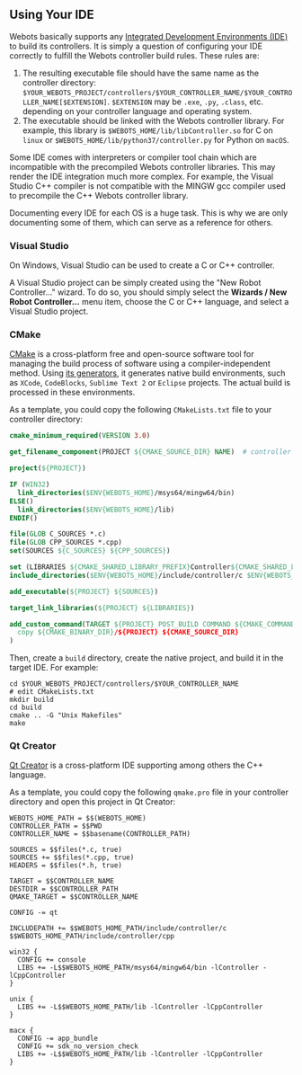 ## Using Your IDE

Webots basically supports any [Integrated Development Environments (IDE)](https://en.wikipedia.org/wiki/Integrated_development_environment) to build its controllers.
It is simply a question of configuring your IDE correctly to fulfill the Webots controller build rules.
These rules are:

1. The resulting executable file should have the same name as the controller directory: `$YOUR_WEBOTS_PROJECT/controllers/$YOUR_CONTROLLER_NAME/$YOUR_CONTROLLER_NAME[$EXTENSION]`.
`$EXTENSION` may be `.exe`, `.py`, `.class`, etc. depending on your controller language and operating system.
2. The executable should be linked with the Webots controller library.
For example, this library is `$WEBOTS_HOME/lib/libController.so` for C on `linux` or `$WEBOTS_HOME/lib/python37/controller.py` for Python on `macOS`.

Some IDE comes with interpreters or compiler tool chain which are incompatible with the precompiled Webots controller libraries.
This may render the IDE integration much more complex.
For example, the Visual Studio C++ compiler is not compatible with the MINGW gcc compiler used to precompile the C++ Webots controller library.

Documenting every IDE for each OS is a huge task.
This is why we are only documenting some of them, which can serve as a reference for others.

### Visual Studio

On Windows, Visual Studio can be used to create a C or C++ controller.

A Visual Studio project can be simply created using the "New Robot Controller..." wizard.
To do so, you should simply select the **Wizards / New Robot Controller...** menu item, choose the C or C++ language, and select a Visual Studio project.

### CMake

[CMake](https://cmake.org) is a cross-platform free and open-source software tool for managing the build process of software using a compiler-independent method.
Using [its generators](https://cmake.org/cmake/help/v3.0/manual/cmake-generators.7.html), it generates native build environments, such as `XCode`, `CodeBlocks`, `Sublime Text 2` or `Eclipse` projects.
The actual build is processed in these environments.

As a template, you could copy the following `CMakeLists.txt` file to your controller directory:

```cmake
cmake_minimum_required(VERSION 3.0)

get_filename_component(PROJECT ${CMAKE_SOURCE_DIR} NAME)  # controller directory name

project(${PROJECT})

IF (WIN32)
  link_directories($ENV{WEBOTS_HOME}/msys64/mingw64/bin)
ELSE()
  link_directories($ENV{WEBOTS_HOME}/lib)
ENDIF()

file(GLOB C_SOURCES *.c)
file(GLOB CPP_SOURCES *.cpp)
set(SOURCES ${C_SOURCES} ${CPP_SOURCES})

set (LIBRARIES ${CMAKE_SHARED_LIBRARY_PREFIX}Controller${CMAKE_SHARED_LIBRARY_SUFFIX} ${CMAKE_SHARED_LIBRARY_PREFIX}CppController${CMAKE_SHARED_LIBRARY_SUFFIX})
include_directories($ENV{WEBOTS_HOME}/include/controller/c $ENV{WEBOTS_HOME}/include/controller/cpp)

add_executable(${PROJECT} ${SOURCES})

target_link_libraries(${PROJECT} ${LIBRARIES})

add_custom_command(TARGET ${PROJECT} POST_BUILD COMMAND ${CMAKE_COMMAND} -E
  copy ${CMAKE_BINARY_DIR}/${PROJECT} ${CMAKE_SOURCE_DIR}
)
```

Then, create a `build` directory, create the native project, and build it in the target IDE.
For example:

```shell
cd $YOUR_WEBOTS_PROJECT/controllers/$YOUR_CONTROLLER_NAME
# edit CMakeLists.txt
mkdir build
cd build
cmake .. -G "Unix Makefiles"
make
```

### Qt Creator

[Qt Creator](https://www.qt.io) is a cross-platform IDE supporting among others the C++ language.

As a template, you could copy the following `qmake.pro` file in your controller directory and open this project in Qt Creator:

```qmake
WEBOTS_HOME_PATH = $$(WEBOTS_HOME)
CONTROLLER_PATH = $$PWD
CONTROLLER_NAME = $$basename(CONTROLLER_PATH)

SOURCES = $$files(*.c, true)
SOURCES += $$files(*.cpp, true)
HEADERS = $$files(*.h, true)

TARGET = $$CONTROLLER_NAME
DESTDIR = $$CONTROLLER_PATH
QMAKE_TARGET = $$CONTROLLER_NAME

CONFIG -= qt

INCLUDEPATH += $$WEBOTS_HOME_PATH/include/controller/c $$WEBOTS_HOME_PATH/include/controller/cpp

win32 {
  CONFIG += console
  LIBS += -L$$WEBOTS_HOME_PATH/msys64/mingw64/bin -lController -lCppController
}

unix {
  LIBS += -L$$WEBOTS_HOME_PATH/lib -lController -lCppController
}

macx {
  CONFIG -= app_bundle
  CONFIG += sdk_no_version_check
  LIBS += -L$$WEBOTS_HOME_PATH/lib -lController -lCppController
}
```
